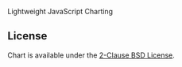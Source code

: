 Lightweight JavaScript Charting

## License

Chart is available under the [2-Clause BSD License](https://opensource.org/licenses/BSD-2-Clause).
